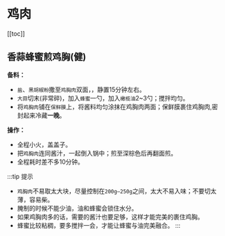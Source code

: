 # 鸡肉

[[toc]]

## 香蒜蜂蜜煎鸡胸(健)

**备料：**

* `盐`、`黑胡椒粉`撒至`鸡胸肉`双面，，静置15分钟左右。
* `大蒜`切末(非常碎)，加入`蜂蜜`一勺，加入`橄榄油`2~3勺；搅拌均匀。
* 将`鸡胸肉`铺在`保鲜膜`上，将酱料均匀涂抹在鸡胸肉两面；保鲜膜裹住鸡胸肉,密封起来冷藏**一晚**。

**操作：**

* 全程小火，盖盖子。
* 把`鸡胸肉`连同酱汁，一起倒入锅中；煎至深棕色后再翻面煎。
* 全程耗时差不多10分钟。

:::tip 提示
- `鸡胸肉`不易取太大块，尽量控制在`200g—250g`之间，太大不易入味；不要切太薄，容易柴。
- 腌制的时候不能少油，油和蜂蜜会锁住水分。
- 如果鸡胸肉多的话，需要的酱汁也要足够，这样才能完美的裹住鸡胸。
- 蜂蜜比较粘稠，要多搅拌一会，才能让蜂蜜与油完美融合。
::: 